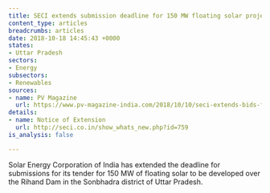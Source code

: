 ```yaml
---
title: SECI extends submission deadline for 150 MW floating solar project
content_type: articles
breadcrumbs: articles
date: 2018-10-18 14:45:43 +0000
states:
- Uttar Pradesh
sectors:
- Energy
subsectors:
- Renewables
sources:
- name: PV Magazine
  url: https://www.pv-magazine-india.com/2018/10/10/seci-extends-bids-for-150-mw-floating-solar-project/
details:
- name: Notice of Extension
  url: http://seci.co.in/show_whats_new.php?id=759
is_analysis: false

---
```

Solar Energy Corporation of India has extended the deadline for submissions for its tender for 150 MW of floating solar to be developed over the Rihand Dam in the Sonbhadra district of Uttar Pradesh.     